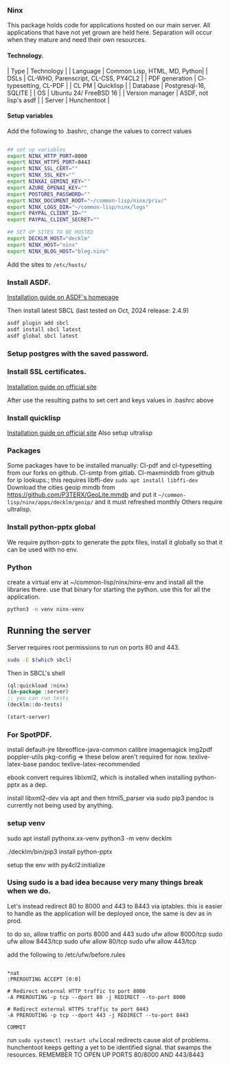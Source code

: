 ### Ninx
This package holds code for applications hosted on our main server. All applications that have not yet grown are held here.
Separation will occur when they mature and need their own resources.

#### Technology.
| Type | Technology |
| Language | Common Lisp, HTML, MD, Python|
| DSLs | CL-WHO, Parenscript, CL-CSS, PY4CL2 |
| PDF generation | Cl-typesetting, CL-PDF |
| CL PM | Quicklisp |
| Database | Postgresql-16, SQLITE |
| OS | Ubuntu 24/ FreeBSD 16 |
| Version manager | ASDF, not lisp's asdf |
| Server | Hunchentoot |

#### Setup variables
Add the following to .bashrc, change the values to correct values
```bash

## set up variables
export NINX_HTTP_PORT=8000
export NINX_HTTPS_PORT=8443
export NINX_SSL_CERT=""
export NINX_SSL_KEY=""
export NINXAI_GEMINI_KEY=""
export AZURE_OPENAI_KEY=""
export POSTGRES_PASSWORD=""
export NINX_DOCUMENT_ROOT="~/common-lisp/ninx/priv/"
export NINX_LOGS_DIR="~/common-lisp/ninx/logs"
export PAYPAL_CLIENT_ID=""
export PAYPAL_CLIENT_SECRET=""

## SET UP SITES TO BE HOSTED
export DECKLM_HOST="decklm"
export NINX_HOST="ninx"
export NINX_BLOG_HOST="blog.ninx"

```
Add the sites to `/etc/hosts/`

### Install ASDF.
[Installation guide on ASDF's homepage](https://asdf-vm.com)

Then install latest SBCL (last tested on Oct, 2024 release: 2.4.9)
```bash
asdf plugin add sbcl
asdf install sbcl latest
asdf global sbcl latest
```

### Setup postgres with the saved password.

### Install SSL certificates.
[Installation guide on official site](https://certbot.eff.org/)

After use the resulting paths to set cert and keys values in .bashrc above

### Install quicklisp
[Installation guide on official site](https://www.quicklisp.org/beta/)
Also setup ultralisp

### Packages
Some packages have to be installed manually: 
Cl-pdf and cl-typesetting from our forks on github. Cl-smtp from gitlab.
Cl-maxminddb from github for ip lookups.; this requires libffi-dev `sudo apt install libffi-dev`
Download the cities geoip mmdb from https://github.com/P3TERX/GeoLite.mmdb and put it `~/common-lisp/ninx/apps/decklm/geoip/` and it must refreshed monthly
Others require ultralisp.


### Install python-pptx global
We require python-pptx to generate the pptx files, install it globally so that it can be used with no env.

### Python
create a virtual env at ~/common-lisp/ninx/ninx-env and install all the libraries there. use that binary for starting the python.
use this for all the application.
```bash
python3 -m venv ninx-venv
```

## Running the server
Server requires root permissions to run on ports 80 and 443.
```bash
sudo -E $(which sbcl)
```

Then in SBCL's shell
```lisp
(ql:quickload :ninx)
(in-package :server)
;; you can run tests 
(decklm::do-tests)

(start-server)
```

### For SpotPDF.
install default-jre libreoffice-java-common  calibre imagemagick img2pdf poppler-utils pkg-config
=> these below aren't required for now.
texlive-latex-base pandoc texlive-latex-recommended

ebook convert requires liblxml2, which is installed when installing python-pptx as a dep. 

install libxml2-dev via apt and then html5_parser via sudo pip3
pandoc is currently not being used by anything.

### setup venv
sudo apt install pythonx.xx-venv
python3 -m venv decklm

./decklm/bin/pip3 install python-pptx

setup the env with py4cl2:initialize

### Using sudo is a bad idea because very many things break when we do.
Let's instead redirect 80 to 8000 and 443 to 8443 via iptables. this is easier to handle as the application will be deployed once, the same is dev as in prod.


to do so, allow traffic on ports 8000 and 443
sudo ufw allow 8000/tcp
sudo ufw allow 8443/tcp
sudo ufw allow 80/tcp
sudo ufw allow 443/tcp

add the following to /etc/ufw/before.rules
```

*nat
:PREROUTING ACCEPT [0:0]

# Redirect external HTTP traffic to port 8000
-A PREROUTING -p tcp --dport 80 -j REDIRECT --to-port 8000

# Redirect external HTTPS traffic to port 8443
-A PREROUTING -p tcp --dport 443 -j REDIRECT --to-port 8443

COMMIT

```
run `sudo systemctl restart ufw`
Local redirects cause alot of problems. hunchentoot keeps getting a yet to be identified signal. that swamps the resources.
REMEMBER TO OPEN UP PORTS 80/8000 AND 443/8443
